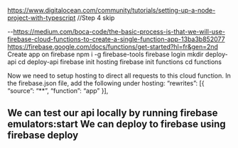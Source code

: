 https://www.digitalocean.com/community/tutorials/setting-up-a-node-project-with-typescript
//Step 4 skip

--https://medium.com/boca-code/the-basic-process-is-that-we-will-use-firebase-cloud-functions-to-create-a-single-function-app-13ba3b852077
https://firebase.google.com/docs/functions/get-started?hl=fr&gen=2nd
Create app on firebase
npm i -g firebase-tools
firebase login
mkdir deploy-api
cd deploy-api
firebase init hosting
firebase init functions
cd functions

Now we need to setup hosting to direct all requests to this cloud function. In the firebase.json file, add the following under hosting:
“rewrites”: [{
“source”: “**”,
“function”: “app”
}],

We can test our api locally by running
firebase emulators:start
We can deploy to firebase using
firebase deploy
------------------------------------
